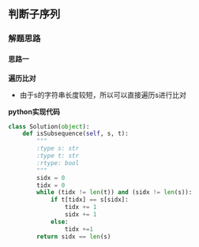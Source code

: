 ## 判断子序列
### 解题思路
#### 思路一
**遍历比对**
- 由于s的字符串长度较短，所以可以直接遍历s进行比对

**python实现代码**

```python
class Solution(object):
    def isSubsequence(self, s, t):
        """
        :type s: str
        :type t: str
        :rtype: bool
        """
        sidx = 0
        tidx = 0
        while (tidx != len(t)) and (sidx != len(s)):
            if t[tidx] == s[sidx]:
                tidx += 1
                sidx += 1
            else:
                tidx +=1
        return sidx == len(s)

```


